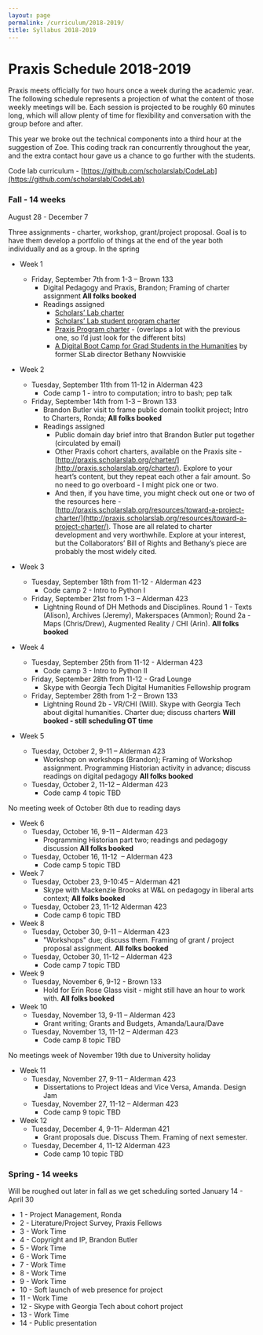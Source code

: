 ```yaml
---
layout: page
permalink: /curriculum/2018-2019/
title: Syllabus 2018-2019
---
```


# Praxis Schedule 2018-2019

Praxis meets officially for two hours once a week during the academic year. The following schedule represents a projection of what the content of those weekly meetings will be. Each session is projected to be roughly 60 minutes long, which will allow plenty of time for flexibility and conversation with the group before and after.

This year we broke out the technical components into a third hour at the suggestion of Zoe. This coding track ran concurrently throughout the year, and the extra contact hour gave us a chance to go further with the students.

Code lab curriculum - [https://github.com/scholarslab/CodeLab](https://github.com/scholarslab/CodeLab)

### Fall - 14 weeks

August 28 - December 7

Three assignments - charter, workshop, grant/project proposal.
Goal is to have them develop a portfolio of things at the end of the year both individually and as a group.
In the spring

* Week 1
  * Friday, September 7th from 1-3 – Brown 133
    * Digital Pedagogy and Praxis, Brandon; Framing of charter assignment **All folks booked**
    * Readings assigned
      * [Scholars’ Lab charter](http://scholarslab.org/about/charter)
      * [Scholars’ Lab student program charter](http://scholarslab.org/student-programs-charter/)
      * [Praxis Program charter](http://praxis.scholarslab.org/charter/) - (overlaps a lot with the previous one, so I’d just look for the different bits)
      * [A Digital Boot Camp for Grad Students in the Humanities](https://www.chronicle.com/article/A-Digital-Boot-Camp-for-Grad/131665/) by former SLab director Bethany Nowviskie
* Week 2
  * Tuesday, September 11th from 11-12 in Alderman 423
    * Code camp 1 - intro to computation; intro to bash; pep talk
  * Friday, September 14th from 1-3 – Brown 133
    * Brandon Butler visit to frame public domain toolkit project; Intro to Charters, Ronda; **All folks booked**
    * Readings assigned
      * Public domain day brief intro that Brandon Butler put together (circulated by email)
      * Other Praxis cohort charters, available on the Praxis site - [http://praxis.scholarslab.org/charter/](http://praxis.scholarslab.org/charter/). Explore to your heart’s content, but they repeat each other a fair amount. So no need to go overboard - I might pick one or two.
      * And then, if you have time, you might check out one or two of the resources here - [http://praxis.scholarslab.org/resources/toward-a-project-charter/](http://praxis.scholarslab.org/resources/toward-a-project-charter/). Those are all related to charter development and very worthwhile. Explore at your interest, but the Collaborators’ Bill of Rights and Bethany’s piece are probably the most widely cited.
    
* Week 3
  * Tuesday, September 18th from 11-12 - Alderman 423
    * Code camp 2 - Intro to Python I
  * Friday, September 21st from 1-3 – Alderman 423
    * Lightning Round of DH Methods and Disciplines. Round 1 - Texts (Alison), Archives (Jeremy), Makerspaces (Ammon); Round 2a - Maps (Chris/Drew), Augmented Reality / CHI (Arin). **All folks booked**
* Week 4
  * Tuesday, September 25th from 11-12 - Alderman 423
    * Code camp 3 - Intro to Python II
  * Friday, September 28th from 11-12 - Grad Lounge
    * Skype with Georgia Tech Digital Humanities Fellowship program
  * Friday, September 28th from 1-2 – Brown 133
    * Lightning Round 2b - VR/CHI (Will). Skype with Georgia Tech about digital humanities. Charter due; discuss charters **Will booked - still scheduling GT time**
* Week 5
  * Tuesday, October 2, 9-11 – Alderman 423
    * Workshop on workshops (Brandon); Framing of Workshop assignment. Programming Historian activity in  advance; discuss readings on digital pedagogy **All folks booked**
  * Tuesday, October 2, 11-12 – Alderman 423
    * Code camp 4 topic TBD

No meeting week of October 8th due to reading days

* Week 6
  * Tuesday, October 16, 9-11 – Alderman 423
    * Programming Historian part two; readings and pedagogy discussion **All folks booked**
  * Tuesday, October 16, 11-12  – Alderman 423
    * Code camp 5 topic TBD
* Week 7
  * Tuesday, October 23, 9-10:45 – Alderman 421 
    * Skype with Mackenzie Brooks at W&L on pedagogy in liberal arts context; **All folks booked** 
  * Tuesday, October 23, 11-12 Alderman 423
    * Code camp 6 topic TBD
* Week 8
  * Tuesday, October 30, 9-11 – Alderman 423
    * "Workshops" due; discuss them. Framing of grant / project proposal assignment. **All folks booked**
  * Tuesday, October 30, 11-12 – Alderman 423
    * Code camp 7 topic TBD
* Week 9
  * Tuesday, November 6, 9-12 - Brown 133
    * Hold for Erin Rose Glass visit - might still have an hour to work with. **All folks booked**
* Week 10
  * Tuesday, November 13, 9-11 – Alderman 423
    * Grant writing; Grants and Budgets, Amanda/Laura/Dave
  * Tuesday, November 13, 11-12 – Alderman 423
    * Code camp 8 topic TBD

No meetings week of November 19th due to University holiday

* Week 11
  * Tuesday, November 27, 9-11 – Alderman 423
    * Dissertations to Project Ideas and Vice Versa, Amanda. Design Jam
  * Tuesday, November 27, 11-12 – Alderman 423
    * Code camp 9 topic TBD
* Week 12
  * Tuesday, December 4, 9-11– Alderman 421
    * Grant proposals due. Discuss Them. Framing of next semester.
  * Tuesday, December 4, 11-12 Alderman 423
    * Code camp 10 topic TBD

### Spring - 14 weeks
Will be roughed out later in fall as we get scheduling sorted
January 14 - April 30

* 1 - Project Management, Ronda
* 2 - Literature/Project Survey, Praxis Fellows
* 3 - Work Time
* 4 - Copyright and IP, Brandon Butler
* 5 - Work Time
* 6 - Work Time
* 7 - Work Time
* 8 - Work Time
* 9 - Work Time
* 10 - Soft launch of web presence for project
* 11 - Work Time
* 12 - Skype with Georgia Tech about cohort project
* 13 - Work Time
* 14 - Public presentation
